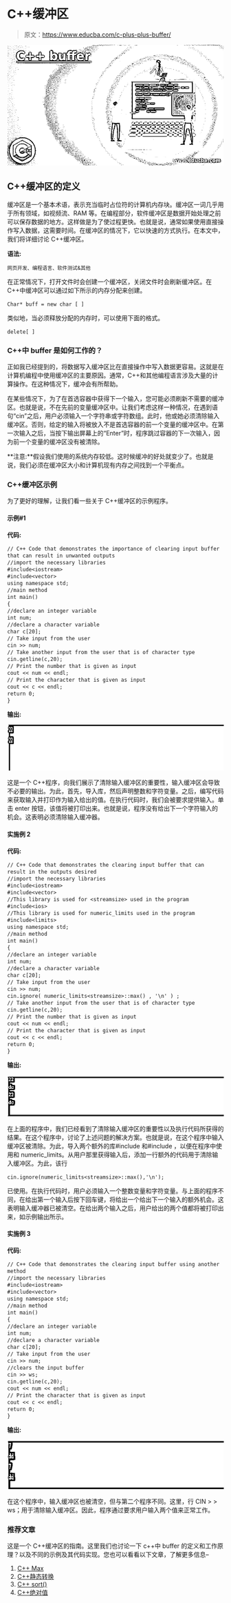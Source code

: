 # C++缓冲区

> 原文：<https://www.educba.com/c-plus-plus-buffer/>

![C++ buffer](img/1cd030602e9870a48910cd27ea44eca0.png)



## C++缓冲区的定义

缓冲区是一个基本术语，表示充当临时占位符的计算机内存块。缓冲区一词几乎用于所有领域，如视频流、RAM 等。在编程部分，软件缓冲区是数据开始处理之前可以保存数据的地方。这样做是为了使过程更快。也就是说，通常如果使用直接操作写入数据，这需要时间。在缓冲区的情况下，它以快速的方式执行。在本文中，我们将详细讨论 C++缓冲区。

**语法:**

<small>网页开发、编程语言、软件测试&其他</small>

在正常情况下，打开文件时会创建一个缓冲区，关闭文件时会刷新缓冲区。在 C++中缓冲区可以通过如下所示的内存分配来创建。

```
Char* buff = new char [ ]
```

类似地，当必须释放分配的内存时，可以使用下面的格式。

```
delete[ ]
```

### C++中 buffer 是如何工作的？

正如我已经提到的，将数据写入缓冲区比在直接操作中写入数据更容易。这就是在计算机编程中使用缓冲区的主要原因。通常，C++和其他编程语言涉及大量的计算操作。在这种情况下，缓冲会有所帮助。

在某些情况下，为了在首选容器中获得下一个输入，您可能必须刷新不需要的缓冲区。也就是说，不在先前的变量缓冲区中。让我们考虑这样一种情况，在遇到语句“cin”之后，用户必须输入一个字符串或字符数组。此时，他或她必须清除输入缓冲区。否则，给定的输入将被放入不是首选容器的前一个变量的缓冲区中。在第一次输入之后，当按下输出屏幕上的“Enter”时，程序跳过容器的下一次输入，因为前一个变量的缓冲区没有被清除。

**注意:**假设我们使用的系统内存较低。这时候缓冲的好处就变少了。也就是说，我们必须在缓冲区大小和计算机现有内存之间找到一个平衡点。

### C++缓冲区示例

为了更好的理解，让我们看一些关于 C++缓冲区的示例程序。

#### 示例#1

**代码:**

```
// C++ Code that demonstrates the importance of clearing input buffer that can result in unwanted outputs
//import the necessary libraries
#include<iostream>
#include<vector>
using namespace std;
//main method
int main()
{
//declare an integer variable
int num;
//declare a character variable
char c[20];
// Take input from the user
cin >> num;
// Take another input from the user that is of character type
cin.getline(c,20);
// Print the number that is given as input
cout << num << endl;
// Print the character that is given as input
cout << c << endl;
return 0;
}
```

**输出:**

![C++ buffer-1.1](img/03571c62868287c1e438b96d4b233230.png)



这是一个 C++程序，向我们展示了清除输入缓冲区的重要性，输入缓冲区会导致不必要的输出。为此，首先，导入库，然后声明整数和字符变量。之后，编写代码来获取输入并打印作为输入给出的值。在执行代码时，我们会被要求提供输入。单击 enter 按钮，该值将被打印出来。也就是说，程序没有给出下一个字符输入的机会。这表明必须清除输入缓冲器。

#### 实施例 2

**代码:**

```
// C++ Code that demonstrates the clearing input buffer that can result in the outputs desired
//import the necessary libraries
#include<iostream>
#include<vector>
//This library is used for <streamsize> used in the program
#include<ios>
//This library is used for numeric_limits used in the program
#include<limits>
using namespace std;
//main method
int main()
{
//declare an integer variable
int num;
//declare a character variable
char c[20];
// Take input from the user
cin >> num;
cin.ignore( numeric_limits<streamsize>::max() , '\n' ) ;
// Take another input from the user that is of character type
cin.getline(c,20);
// Print the number that is given as input
cout << num << endl;
// Print the character that is given as input
cout << c << endl;
return 0;
}
```

**输出:**

![C++ buffer-1.2](img/8353392e44b408cf5cdf73a35508839e.png)



在上面的程序中，我们已经看到了清除输入缓冲区的重要性以及执行代码所获得的结果。在这个程序中，讨论了上述问题的解决方案。也就是说，在这个程序中输入缓冲区被清除。为此，导入两个额外的库#include <ios>和#include <limits>，以便在程序中使用<streamsize>和 numeric_limits。从用户那里获得输入后，添加一行额外的代码用于清除输入缓冲区。为此，该行</streamsize></limits></ios>

```
cin.ignore(numeric_limits<streamsize>::max(),'\n');
```

已使用。在执行代码时，用户必须输入一个整数变量和字符变量。与上面的程序不同，在给出第一个输入后按下回车键，将给出一个给出下一个输入的额外机会。这表明输入缓冲器已被清空。在给出两个输入之后，用户给出的两个值都将被打印出来，如示例输出所示。

#### 实施例 3

**代码:**

```
// C++ Code that demonstrates the clearing input buffer using another method
//import the necessary libraries
#include<iostream>
#include<vector>
using namespace std;
//main method
int main()
{
//declare an integer variable
int num;
//declare a character variable
char c[20];
// Take input from the user
cin >> num;
//clears the input buffer
cin >> ws;
cin.getline(c,20);
cout << num << endl;
// Print the character that is given as input
cout << c << endl;
return 0;
}
```

**输出:**

![Example-1.3](img/821d92fb48aab73ee25c21589d99a0fb.png)



在这个程序中，输入缓冲区也被清空，但与第二个程序不同。这里，行 CIN > > ws；用于清除输入缓冲区。因此，程序通过要求用户输入两个值来正常工作。

### 推荐文章

这是一个 C++缓冲区的指南。这里我们也讨论一下 c++中 buffer 的定义和工作原理？以及不同的示例及其代码实现。您也可以看看以下文章，了解更多信息–

1.  [C++ Max](https://www.educba.com/c-plus-plus-max/)
2.  [C++静态转换](https://www.educba.com/c-plus-plus-static_cast/)
3.  [C++ sort()](https://www.educba.com/c-plus-plus-sort/)
4.  [C++绝对值](https://www.educba.com/c-plus-plus-absolute-value/)





